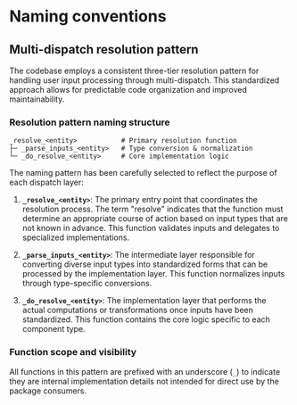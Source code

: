 # Naming conventions

## Multi-dispatch resolution pattern

The codebase employs a consistent three-tier resolution pattern for handling user input processing through multi-dispatch. This standardized approach allows for predictable code organization and improved maintainability.

### Resolution pattern naming structure

```
_resolve_<entity>           # Primary resolution function
├─ _parse_inputs_<entity>   # Type conversion & normalization 
└─ _do_resolve_<entity>     # Core implementation logic
```

The naming pattern has been carefully selected to reflect the purpose of each dispatch layer:

1. **`_resolve_<entity>`**: The primary entry point that coordinates the resolution process. The term "resolve" indicates that the function must determine an appropriate course of action based on input types that are not known in advance. This function validates inputs and delegates to specialized implementations.

2. **`_parse_inputs_<entity>`**: The intermediate layer responsible for converting diverse input types into standardized forms that can be processed by the implementation layer. This function normalizes inputs through type-specific conversions.

3. **`_do_resolve_<entity>`**: The implementation layer that performs the actual computations or transformations once inputs have been standardized. This function contains the core logic specific to each component type.

### Function scope and visibility

All functions in this pattern are prefixed with an underscore (`_`) to indicate they are internal implementation details not intended for direct use by the package consumers.